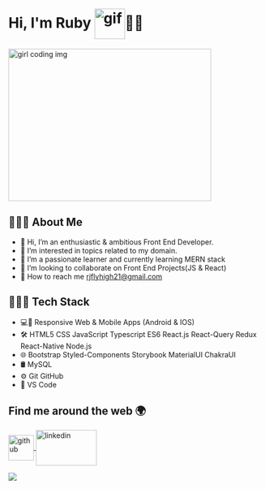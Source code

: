 # Hi, I'm Ruby <img align="center" src="https://i.pinimg.com/originals/b9/37/12/b9371273ae94a946e92074d1b9696680.gif" width="60" height="60" alt="gif">👩‍💻
<img align="center" src="https://miro.medium.com/max/1600/0*K2WLMTExLyida7OR.gif" width="400" height="300" alt="girl coding img" >

## 👩🏼‍💼 About Me

- 👋 Hi, I’m an enthusiastic & ambitious Front End Developer.
- 👀 I’m interested in topics related to my domain.
- 🌱 I’m a passionate learner and currently learning MERN stack
- 💞️ I’m looking to collaborate on Front End Projects(JS & React)
- 📩 How to reach me rjflyhigh21@gmail.com

## 👩🏼‍💻  Tech Stack

- 💻📱  Responsive Web & Mobile Apps (Android & IOS)
- 🛠    HTML5 CSS JavaScript Typescript ES6 React.js React-Query Redux React-Native Node.js
- 🌐    Bootstrap Styled-Components Storybook MaterialUI ChakraUI
- 🛢    MySQL
- ⚙️     Git GitHub 
- 🔧    VS Code

## Find me around the web 🌍

<a href="https://github.com/Ruby-Jain"><img align="center" src="https://upload.wikimedia.org/wikipedia/commons/thumb/9/91/Octicons-mark-github.svg/2048px-Octicons-mark-github.svg.png" width="50" height="50" alt="github"> </a>      <a href="https://www.linkedin.com/in/ruby-jain-0032a1144"><img align="center" src="https://logos-world.net/wp-content/uploads/2020/04/Linkedin-Logo.png" width="120" height="70" alt="linkedin"></a>
<br><div>
        ![](https://komarev.com/ghpvc/?username=mayankchaudhary26&color=brightgreen)
